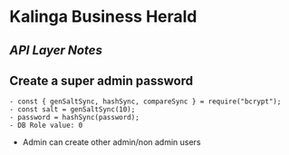 # Kalinga Business Herald
## _API Layer Notes_

## Create a super admin password
    - const { genSaltSync, hashSync, compareSync } = require("bcrypt");
    - const salt = genSaltSync(10);
    - password = hashSync(password);
    - DB Role value: 0

- Admin can create other admin/non admin users